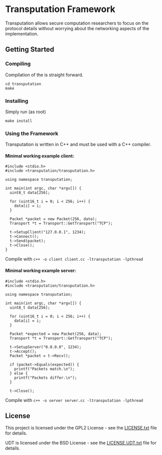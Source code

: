 # Transputation Framework

Transputation allows secure computation researchers to focus on the protocol details without worrying about the networking aspects of the implementation.

## Getting Started

### Compiling

Compilation of the is straight forward.

```
cd transputation
make
```

### Installing

Simply run (as root)

```
make install
```

### Using the Framework

Transputation is written in C++ and must be used with a C++ compiler.

#### Minimal working example client:

```
#include <stdio.h>
#include <transputation/transputation.h>

using namespace transputation;

int main(int argc, char *argv[]) {
  uint8_t data[256];

  for (uint16_t i = 0; i < 256; i++) {
    data[i] = i;
  }

  Packet *packet = new Packet(256, data);
  Transport *t = Transport::GetTransport("TCP");

  t->SetupClient("127.0.0.1", 1234);
  t->Connect();
  t->Send(packet);
  t->Close();
}
```

Compile with `c++ -o client client.cc -ltransputation -lpthread`

#### Minimal working example server:

```
#include <stdio.h>
#include <transputation/transputation.h>

using namespace transputation;

int main(int argc, char *argv[]) {
  uint8_t data[256];

  for (uint16_t i = 0; i < 256; i++) {
    data[i] = i;
  }

  Packet *expected = new Packet(256, data);
  Transport *t = Transport::GetTransport("TCP");

  t->SetupServer("0.0.0.0", 1234);
  t->Accept();
  Packet *packet = t->Recv();

  if (packet->Equals(expected)) {
    printf("Packets match.\n");
  } else {
    printf("Packets differ.\n");
  }

  t->Close();
```

Compile with `c++ -o server server.cc -ltransputation -lpthread`

## License

This project is licensed under the GPL2 License - see the [LICENSE.txt](LICENSE.txt) file for details.

UDT is licensed under the BSD License - see the [LICENSE.UDT.txt](LICENSE.UDT.txt) file for details.